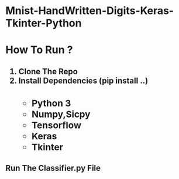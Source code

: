 # Mnist-HandWritten-Digits-Keras-Tkinter-Python

<h1>How To Run ?</h1>
<h2>
<ol><li> Clone The Repo</li>
<li>Install Dependencies (pip install ..)
  <ul><h3>
    <li>Python 3</li>
    <li>Numpy,Sicpy</li>
    <li>Tensorflow</li>
    <li>Keras</li>
    <li>Tkinter</li>
  </ul></h3>
  </li>
  </li>
    <h2>
  Run The Classifier.py File  
  </li>
</ol>
 </h2>
